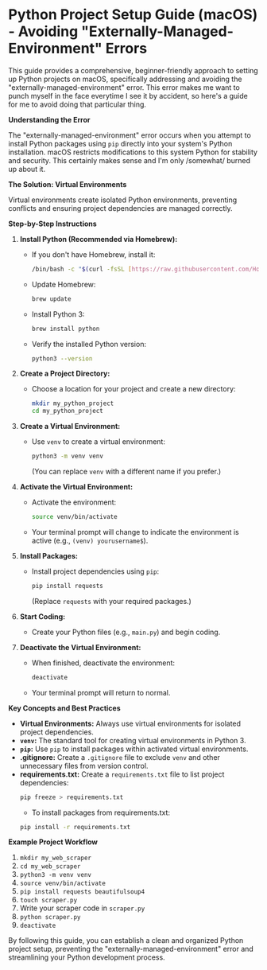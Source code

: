 # Python Project Setup Guide (macOS) - Avoiding "Externally-Managed-Environment" Errors

This guide provides a comprehensive, beginner-friendly approach to setting up Python projects on macOS, specifically addressing and avoiding the "externally-managed-environment" error.  This error makes me want to punch myself in the face everytime I see it by accident, so here's a guide for me to avoid doing that particular thing.

**Understanding the Error**

The "externally-managed-environment" error occurs when you attempt to install Python packages using `pip` directly into your system's Python installation. macOS restricts modifications to this system Python for stability and security.  This certainly makes sense and I'm only /somewhat/ burned up about it.

**The Solution: Virtual Environments**

Virtual environments create isolated Python environments, preventing conflicts and ensuring project dependencies are managed correctly.

**Step-by-Step Instructions**

1.  **Install Python (Recommended via Homebrew):**

    * If you don't have Homebrew, install it:
        ```bash
        /bin/bash -c "$(curl -fsSL [https://raw.githubusercontent.com/Homebrew/install/HEAD/install.sh](https://raw.githubusercontent.com/Homebrew/install/HEAD/install.sh))"
        ```
    * Update Homebrew:
        ```bash
        brew update
        ```
    * Install Python 3:
        ```bash
        brew install python
        ```
    * Verify the installed Python version:
        ```bash
        python3 --version
        ```

2.  **Create a Project Directory:**

    * Choose a location for your project and create a new directory:
        ```bash
        mkdir my_python_project
        cd my_python_project
        ```

3.  **Create a Virtual Environment:**

    * Use `venv` to create a virtual environment:
        ```bash
        python3 -m venv venv
        ```
        (You can replace `venv` with a different name if you prefer.)

4.  **Activate the Virtual Environment:**

    * Activate the environment:
        ```bash
        source venv/bin/activate
        ```
    * Your terminal prompt will change to indicate the environment is active (e.g., `(venv) yourusername$`).

5.  **Install Packages:**

    * Install project dependencies using `pip`:
        ```bash
        pip install requests
        ```
        (Replace `requests` with your required packages.)

6.  **Start Coding:**

    * Create your Python files (e.g., `main.py`) and begin coding.

7.  **Deactivate the Virtual Environment:**

    * When finished, deactivate the environment:
        ```bash
        deactivate
        ```
    * Your terminal prompt will return to normal.

**Key Concepts and Best Practices**

* **Virtual Environments:** Always use virtual environments for isolated project dependencies.
* **`venv`:** The standard tool for creating virtual environments in Python 3.
* **`pip`:** Use `pip` to install packages within activated virtual environments.
* **.gitignore:** Create a `.gitignore` file to exclude `venv` and other unnecessary files from version control.
* **requirements.txt:** Create a `requirements.txt` file to list project dependencies:
    ```bash
    pip freeze > requirements.txt
    ```
    * To install packages from requirements.txt:
    ```bash
    pip install -r requirements.txt
    ```

**Example Project Workflow**

1.  `mkdir my_web_scraper`
2.  `cd my_web_scraper`
3.  `python3 -m venv venv`
4.  `source venv/bin/activate`
5.  `pip install requests beautifulsoup4`
6.  `touch scraper.py`
7.  Write your scraper code in `scraper.py`
8.  `python scraper.py`
9.  `deactivate`

By following this guide, you can establish a clean and organized Python project setup, preventing the "externally-managed-environment" error and streamlining your Python development process.